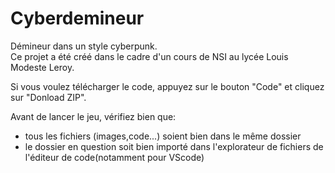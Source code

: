 # Cyberdemineur
Démineur dans un style cyberpunk.  
Ce projet a été créé dans le cadre d'un cours de NSI au lycée Louis Modeste Leroy.  
  
Si vous voulez télécharger le code, appuyez sur le bouton "Code" et cliquez sur "Donload ZIP".

Avant de lancer le jeu, vérifiez bien que:  
- tous les fichiers (images,code...) soient bien dans le même dossier
- le dossier en question soit bien importé dans l'explorateur de fichiers de l'éditeur de code(notamment pour VScode)